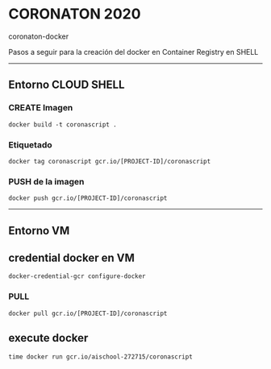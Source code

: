 # CORONATON 2020
 coronaton-docker
 
Pasos a seguir para la creación del docker en Container Registry en SHELL

* * *
## Entorno CLOUD SHELL

### CREATE Imagen
```
docker build -t coronascript .
``` 

### Etiquetado

```
docker tag coronascript gcr.io/[PROJECT-ID]/coronascript
```


### PUSH de la imagen

```
docker push gcr.io/[PROJECT-ID]/coronascript
```

* * *

## Entorno VM

## credential docker en VM
```
docker-credential-gcr configure-docker
```

### PULL

```
docker pull gcr.io/[PROJECT-ID]/coronascript
```

## execute docker

```
time docker run gcr.io/aischool-272715/coronascript
```

